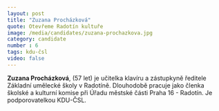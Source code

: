 ```yaml
---
layout: post
title: "Zuzana Procházková"
quote: Otevřeme Radotín kultuře
image: /media/candidates/zuzana-prochazkova.jpg
category: candidate
number : 6
tags: kdu-čsl
video: false
---
```


**Zuzana Procházková**, (57 let) je učitelka klavíru a zástupkyně ředitele Základní umělecké školy v Radotíně. Dlouhodobě pracuje jako členka školské a kulturní komise při Úřadu městské části Praha 16 - Radotín. Je podporovatelkou KDU-ČSL.
